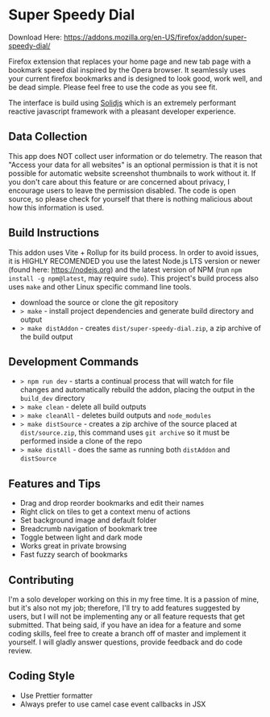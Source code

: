# Super Speedy Dial

Download Here: https://addons.mozilla.org/en-US/firefox/addon/super-speedy-dial/

Firefox extension that replaces your home page and new tab page with a bookmark speed dial inspired by the Opera browser. It seamlessly uses your current firefox bookmarks and is designed to look good, work well, and be dead simple. Please feel free to use the code as you see fit.

The interface is build using [Solidjs](https://www.solidjs.com) which is an extremely performant reactive javascript framework with a pleasant developer experience.

## Data Collection

This app does NOT collect user information or do telemetry. The reason that "Access your data for all websites" is an optional permission is that it is not possible for automatic website screenshot thumbnails to work without it. If you don't care about this feature or are concerned about privacy, I encourage users to leave the permission disabled. The code is open source, so please check for yourself that there is nothing malicious about how this information is used.

## Build Instructions

This addon uses Vite + Rollup for its build process. In order to avoid issues, it is HIGHLY RECOMENDED you use the latest Node.js LTS version or newer (found here: https://nodejs.org) and the latest version of NPM (run `npm install -g npm@latest`, may require `sudo`). This project's build process also uses `make` and other Linux specific command line tools.

- download the source or clone the git repository
- `> make` - install project dependencies and generate build directory and output
- `> make distAddon` - creates `dist/super-speedy-dial.zip`, a zip archive of the build output

## Development Commands

- `> npm run dev` - starts a continual process that will watch for file changes and automatically rebuild the addon, placing the output in the `build_dev` directory
- `> make clean` - delete all build outputs
- `> make cleanAll` - deletes build outputs and `node_modules`
- `> make distSource` - creates a zip archive of the source placed at `dist/source.zip`, this command uses `git archive` so it must be performed inside a clone of the repo
- `> make distAll` - does the same as running both `distAddon` and `distSource`

## Features and Tips

- Drag and drop reorder bookmarks and edit their names
- Right click on tiles to get a context menu of actions
- Set background image and default folder
- Breadcrumb navigation of bookmark tree
- Toggle between light and dark mode
- Works great in private browsing
- Fast fuzzy search of bookmarks

## Contributing

I'm a solo developer working on this in my free time. It is a passion of mine, but it's also not my job; therefore, I'll try to add features suggested by users, but I will not be implementing any or all feature requests that get submitted. That being said, if you have an idea for a feature and some coding skills, feel free to create a branch off of master and implement it yourself. I will gladly answer questions, provide feedback and do code review.

## Coding Style

- Use Prettier formatter
- Always prefer to use camel case event callbacks in JSX

